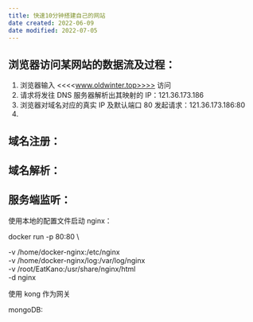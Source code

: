 ```yaml
---
title: 快速10分钟搭建自己的网站
date created: 2022-06-09
date modified: 2022-07-05
---
```


## 浏览器访问某网站的数据流及过程：

1. 浏览器输入 <<<<www.oldwinter.top>>>> 访问
2. 请求将发往 DNS 服务器解析出其映射的 IP：121.36.173.186
3. 浏览器对域名对应的真实 IP 及默认端口 80 发起请求：121.36.173.186:80
4.

## 域名注册：

## 域名解析：

## 服务端监听：

使用本地的配置文件启动 nginx：

docker run -p 80:80 \

-v /home/docker-nginx:/etc/nginx \
-v /home/docker-nginx/log:/var/log/nginx \
-v /root/EatKano:/usr/share/nginx/html \
-d nginx

使用 kong 作为网关

mongoDB:
